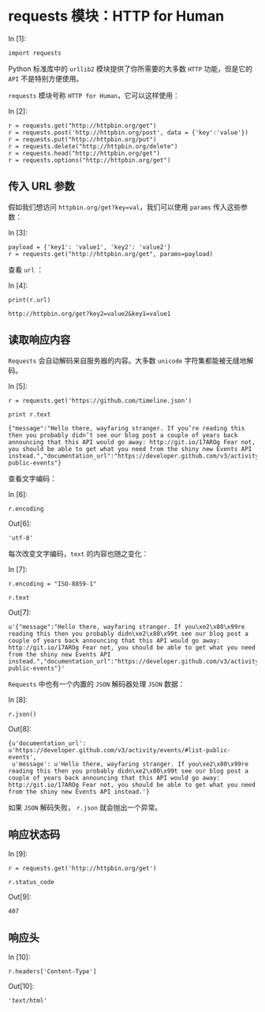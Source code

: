 # requests 模块：HTTP for Human

In [1]:

```
import requests

```

Python 标准库中的 `urllib2` 模块提供了你所需要的大多数 `HTTP` 功能，但是它的 `API` 不是特别方便使用。

`requests` 模块号称 `HTTP for Human`，它可以这样使用：

In [2]:

```
r = requests.get("http://httpbin.org/get")
r = requests.post('http://httpbin.org/post', data = {'key':'value'})
r = requests.put("http://httpbin.org/put")
r = requests.delete("http://httpbin.org/delete")
r = requests.head("http://httpbin.org/get")
r = requests.options("http://httpbin.org/get")

```

## 传入 URL 参数

假如我们想访问 `httpbin.org/get?key=val`，我们可以使用 `params` 传入这些参数：

In [3]:

```
payload = {'key1': 'value1', 'key2': 'value2'}
r = requests.get("http://httpbin.org/get", params=payload)

```

查看 `url` ：

In [4]:

```
print(r.url)

```

```
http://httpbin.org/get?key2=value2&key1=value1

```

## 读取响应内容

`Requests` 会自动解码来自服务器的内容。大多数 `unicode` 字符集都能被无缝地解码。

In [5]:

```
r = requests.get('https://github.com/timeline.json')

print r.text

```

```
{"message":"Hello there, wayfaring stranger. If you’re reading this then you probably didn’t see our blog post a couple of years back announcing that this API would go away: http://git.io/17AROg Fear not, you should be able to get what you need from the shiny new Events API instead.","documentation_url":"https://developer.github.com/v3/activity/events/#list-public-events"}

```

查看文字编码：

In [6]:

```
r.encoding

```

Out[6]:

```
'utf-8'
```

每次改变文字编码，`text` 的内容也随之变化：

In [7]:

```
r.encoding = "ISO-8859-1"

r.text

```

Out[7]:

```
u'{"message":"Hello there, wayfaring stranger. If you\xe2\x80\x99re reading this then you probably didn\xe2\x80\x99t see our blog post a couple of years back announcing that this API would go away: http://git.io/17AROg Fear not, you should be able to get what you need from the shiny new Events API instead.","documentation_url":"https://developer.github.com/v3/activity/events/#list-public-events"}'
```

`Requests` 中也有一个内置的 `JSON` 解码器处理 `JSON` 数据：

In [8]:

```
r.json()

```

Out[8]:

```
{u'documentation_url': u'https://developer.github.com/v3/activity/events/#list-public-events',
 u'message': u'Hello there, wayfaring stranger. If you\xe2\x80\x99re reading this then you probably didn\xe2\x80\x99t see our blog post a couple of years back announcing that this API would go away: http://git.io/17AROg Fear not, you should be able to get what you need from the shiny new Events API instead.'}
```

如果 `JSON` 解码失败， `r.json` 就会抛出一个异常。

## 响应状态码

In [9]:

```
r = requests.get('http://httpbin.org/get')

r.status_code

```

Out[9]:

```
407
```

## 响应头

In [10]:

```
r.headers['Content-Type']

```

Out[10]:

```
'text/html'
```